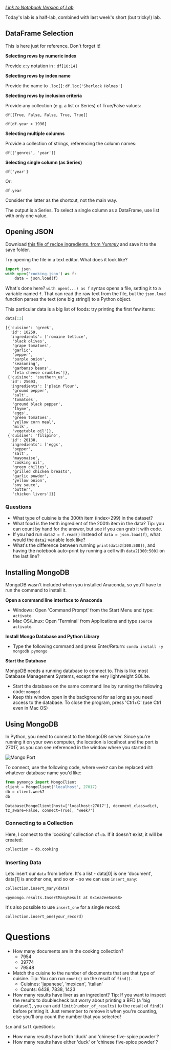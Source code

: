 _[Link to Notebook Version of Lab](https://github.com/organisciak/Scripting-Course/blob/master/labs/07-mongodb-json-lab.ipynb)_


Today's lab is a half-lab, combined with last week's short (but tricky!) lab.

## DataFrame Selection

This is here just for reference. Don't forget it!

**Selecting rows by numeric index**

Provide `x:y` notation in : `df[10:14]`

**Selecting rows by index name**

Provide the name to `.loc[]`: `df.loc['Sherlock Holmes']`

**Selecting rows by inclusion criteria**

Provide any collection (e.g. a list or Series) of True/False values:

```
df[[True, False, False, True, True]]
```

```
df[df.year > 1996]
```
    
**Selecting multiple columns**

Provide a collection of strings, referencing the column names:

```
df[['genres', 'year']]
```
    
**Selecting single column (as Series)**

```
df['year']
```

Or:

```
df.year
```

Consider the latter as the shortcut, not the main way.

The output is a Series. To select a single column as a DataFrame, use list with only one value.

## Opening JSON

Download [this file of recipe ingredients, from *Yummly*](https://raw.githubusercontent.com/organisciak/Scripting-Course/master/data/cooking.json) and save it to the save folder. 

Try opening the file in a text editor. What does it look like?


```python
import json
with open('cooking.json') as f:
    data = json.load(f)
```

What's done here? `with open(...) as f` syntax opens a file, setting it to a variable named `f`. That can read the raw text from the file, but the `json.load` function parses the text (one big string!) to a Python object.

This particular data is a big list of foods: try printing the first few items:


```python
data[:3]
```




    [{'cuisine': 'greek',
      'id': 10259,
      'ingredients': ['romaine lettuce',
       'black olives',
       'grape tomatoes',
       'garlic',
       'pepper',
       'purple onion',
       'seasoning',
       'garbanzo beans',
       'feta cheese crumbles']},
     {'cuisine': 'southern_us',
      'id': 25693,
      'ingredients': ['plain flour',
       'ground pepper',
       'salt',
       'tomatoes',
       'ground black pepper',
       'thyme',
       'eggs',
       'green tomatoes',
       'yellow corn meal',
       'milk',
       'vegetable oil']},
     {'cuisine': 'filipino',
      'id': 20130,
      'ingredients': ['eggs',
       'pepper',
       'salt',
       'mayonaise',
       'cooking oil',
       'green chilies',
       'grilled chicken breasts',
       'garlic powder',
       'yellow onion',
       'soy sauce',
       'butter',
       'chicken livers']}]



### Questions

- What type of cuisine is the 300th item (index=299) in the dataset?
- What food is the tenth ingredient of the 200th item in the data? Tip: you can count by hand for the answer, but see if you can grab it with code.
- If you had run `data2 = f.read()` instead of `data = json.load(f)`, what would the `data2` variable look like?
- What's the difference between running `print(data2[300:500])`, and having the notebook auto-print by running a cell with `data2[300:500]` on the last line?

## Installing MongoDB

MongoDB wasn't included when you installed Anaconda, so you'll have to run the command to install it.

**Open a command line interface to Anaconda**

- Windows: Open 'Command Prompt' from the Start Menu and type: `activate`.
- Mac OS/Linux: Open 'Terminal' from Applications and type `source activate`.

**Install Mongo Database and Python Library**

- Type the following command and press Enter/Return: `conda install -y mongodb pymongo`

**Start the Database**

MongoDB needs a running database to connect to. This is like most Database Management Systems, except the very lightweight SQLite.

- Start the database on the same command line by running the following code: `mongod`
- Keep this window open in the background for as long as you need access to the database. To close the program, press 'Ctrl+C' (use Ctrl even in Mac OS)

## Using MongoDB

In Python, you need to connect to the MongoDB server. Since you're running it on your own computer, the location is localhost and the port is 27017, as you can see referenced in the window where you started it:

![Mongo Port]('../images/mongod-port.png')

To connect, use the following code, where `week7` can be replaced with whatever database name you'd like:


```python
from pymongo import MongoClient
client = MongoClient('localhost', 27017)
db = client.week7
db
```




    Database(MongoClient(host=['localhost:27017'], document_class=dict, tz_aware=False, connect=True), 'week7')



### Connecting to a Collection

Here, I connect to the 'cooking' collection of `db`. If it doesn't exist, it will be created:


```python
collection = db.cooking
```

### Inserting Data

Lets insert our `data` from before. It's a list - data[0] is one 'document', data[1] is another one, and so on - so we can use `insert_many`:


```python
collection.insert_many(data)
```




    <pymongo.results.InsertManyResult at 0x1ea2ee6ea68>



It's also possible to use `insert_one` for a single record:

```collection.insert_one(your_record)```

# Questions

- How many documents are in the cooking collection?
   - 7954
   - 39774
   - 79548
- Match the cuisine to the number of documents that are that type of cuisine. Tip: You can run `count()` on the result of `find()`.
   - Cuisines: 'japanese', 'mexican', 'italian'
   - Counts: 6438, 7838, 1423
- How many results have liver as an ingredient? Tip: If you want to inspect the results to doublecheck but worry about printing a BFD (a 'big dataset'), you can add `limit(number_of_results)` to the result of `find()` before printing it. Just remember to remove it when you're counting, else you'll ony count the number that you selected!

`$in` and `$all` questions:

- How many results have both 'duck' and 'chinese five-spice powder'?
- How many results have either 'duck' or 'chinese five-spice powder'?
